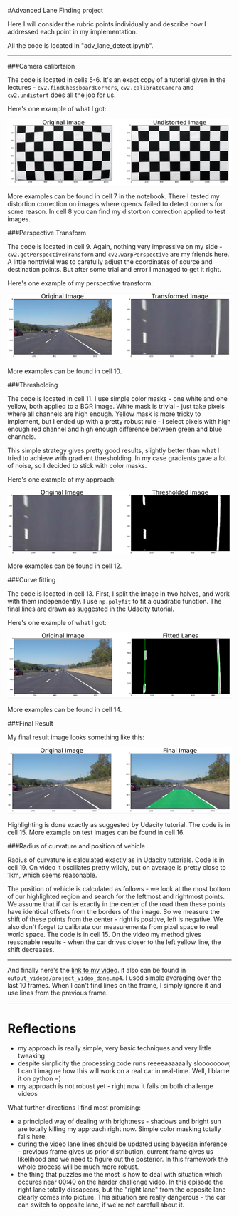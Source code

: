 #Advanced Lane Finding project

[//]: # (Image References)

[image1]: ./images/undistort.example.png "Undistorted"
[image2]: ./images/transformed.example.png "Transformed"
[image3]: ./images/thresholded.example.png "Thresholded"
[image4]: ./images/fitted.example.png "Fitted"
[image5]: ./images/final.example.png "Final"

Here I will consider the rubric points individually and describe how I addressed each point in my implementation.

All the code is located in "adv_lane_detect.ipynb".

---

###Camera calibrtaion

The code is located in cells 5-6. It's an exact copy of a tutorial given in the lectures - `cv2.findChessboardCorners`, `cv2.calibrateCamera` and `cv2.undistort` does all the job for us.

Here's one example of what I got:

![alt text][image1]

More examples can be found in cell 7 in the notebook. There I tested my distortion correction on images where opencv failed to detect corners for some reason. In cell 8 you can find my distortion correction applied to test images.

###Perspective Transform

The code is located in cell 9. Again, nothing very impressive on my side - `cv2.getPerspectiveTransform` and `cv2.warpPerspective` are my friends here. A little nontrivial was to carefully adjust the coordinates of source and destination points. But after some trial and error I managed to get it right.

Here's one example of my perspective transform:

![alt text][image2]

More examples can be found in cell 10.

###Thresholding

The code is located in cell 11. I use simple color masks - one white and one yellow, both applied to a BGR image. White mask is trivial - just take pixels where all channels are high enough. Yellow mask is more tricky to implement, but I ended up with a pretty robust rule - I select pixels with high enough red channel and high enough difference between green and blue channels.

This simple strategy gives pretty good results, slightly better than what I tried to achieve with gradient thresholding. In my case gradients gave a lot of noise, so I decided to stick with color masks.

Here's one example of my approach:

![alt text][image3]

More examples can be found in cell 12.

###Curve fitting

The code is located in cell 13. First, I split the image in two halves, and work with them independently. I use `np.polyfit` to fit a quadratic function. The final lines are drawn as suggested in the Udacity tutorial.

Here's one example of what I got:

![alt text][image4]

More examples can be found in cell 14.

###Final Result

My final result image looks something like this:

![alt text][image5]

Highlighting is done exactly as suggested by Udacity tutorial. The code is in cell 15. More example on test images can be found in cell 16.

###Radius of curvature and position of vehicle

Radius of curvature is calculated exactly as in Udacity tutorials. Code is in cell 19. On video it oscillates pretty wildly, but on average is pretty close to 1km, which seems reasonable.

The position of vehicle is calculated as follows - we look at the most bottom of our highlighted region and search for the leftmost and rightmost points. We assume that if car is exactly in the center of the road then these points have identical offsets from the borders of the image. So we measure the shift of these points from the center - right is positive, left is negative. We also don't forget to calibrate our measurements from pixel space to real world space. The code is in cell 15. On the video my method gives reasonable results - when the car drives closer to the left yellow line, the shift decreases.

---

And finally here's the [link to my video](https://www.youtube.com/watch?v=QMxZJ0u3C00). it also can be found in `output_videos/project_video_done.mp4`.
I used simple averaging over the last 10 frames. When I can't find lines on the frame, I simply ignore it and use lines from the previous frame.

---

# Reflections

* my approach is really simple, very basic techniques and very little tweaking
* despite simplicity the processing code runs reeeeaaaaaally slooooooow, I can't imagine how this will work on a real car in real-time. Well, I blame it on python =)
* my approach is not robust yet - right now it fails on both challenge videos

What further directions I find most promising:
* a principled way of dealing with brightness - shadows and bright sun are totally killing my approach right now. Simple color masking totally fails here.
* during the video lane lines should be updated using bayesian inference - previous frame gives us prior distribution, current frame gives us likelihood and we need to figure out the posterior. In this framework the whole process will be much more robust.
* the thing that puzzles me the most is how to deal with situation which occures near 00:40 on the harder challenge video. In this episode the right lane totally dissapears, but the "right lane" from the opposite lane clearly comes into picture. This situation are really dangerous - the car can switch to opposite lane, if we're not carefull about it.
